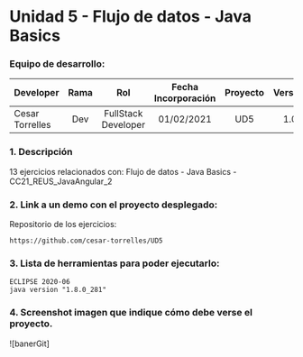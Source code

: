# Unidad 5 -  Flujo de datos - Java Basics

### Equipo de desarrollo:

| Developer | Rama | Rol | Fecha Incorporación | Proyecto | Versión |
| --- | :---:  | :---:  | :---:  | :---: | :---:  |
| Cesar Torrelles | Dev  | FullStack Developer | 01/02/2021 | UD5  | 1.0  | 


### 1. Descripción

13 ejercicios  relacionados con:
Flujo de datos - Java Basics - CC21_REUS_JavaAngular_2

###  2. Link a un demo con el proyecto desplegado:

Repositorio de los ejercicios:
```
https://github.com/cesar-torrelles/UD5
```
###   3. Lista de herramientas para poder ejecutarlo:
```
ECLIPSE 2020-06
java version "1.8.0_281"
```
###  4. Screenshot imagen que indique cómo debe verse el proyecto.
![banerGit]
